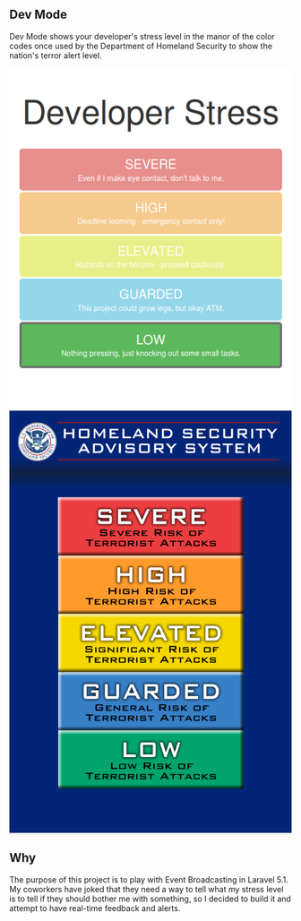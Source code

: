 ## Dev Mode

Dev Mode shows your developer's stress level in the manor of the color codes once used by the Department of Homeland Security to show the nation's terror alert level.

![Screenshot](/public/screenshot.png?raw=true "Dev Mode Screenshot")
![Homeland Security](/public/homeland_security.png?raw=true "Homeland Security Advisory System")

## Why

The purpose of this project is to play with Event Broadcasting in Laravel 5.1. My coworkers have joked that they need a way to tell what my stress level is to tell if they should bother me with something, so I decided to build it and attempt to have real-time feedback and alerts.
